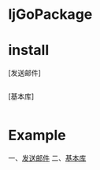 # ljGoPackage

# install

[发送邮件]

```go get -u github.com/peeped/ljGoPackage/toEmail
```
[基本库]

```go get -u github.com/peeped/ljGoPackage/common
```

# Example

一、[发送邮件](https://github.com/peeped/ljGoPackage/tree/master/toEmail)
二、[基本库](https://github.com/peeped/ljGoPackage/tree/master/common)
